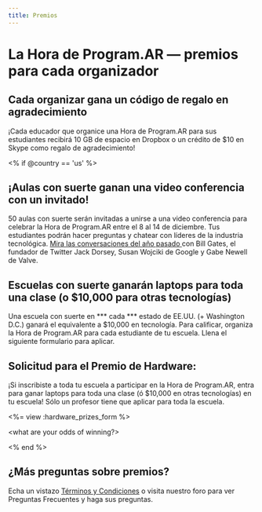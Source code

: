 ```yaml
---
title: Premios
---
```


# La Hora de Program.AR — premios para cada organizador

## Cada organizar gana un código de regalo en agradecimiento

¡Cada educador que organice una Hora de Program.AR para sus estudiantes recibirá 10 GB de espacio en Dropbox o un crédito de $10 en Skype como regalo de agradecimiento!

<% if @country == 'us' %>

## ¡Aulas con suerte ganan una video conferencia con un invitado!

50 aulas con suerte serán invitadas a unirse a una video conferencia para celebrar la Hora de Program.AR entre el 8 al 14 de diciembre. Tus estudiantes podrán hacer preguntas y chatear con líderes de la industria tecnológica. [Mira las conversaciones del año pasado ][1]con Bill Gates, el fundador de Twitter Jack Dorsey, Susan Wojciki de Google y Gabe Newell de Valve.

 [1]: http://www.youtube.com/playlist?list=PLzdnOPI1iJNckJ81gRpJe5mR7imAHDl9a

## Escuelas con suerte ganarán laptops para toda una clase (o $10,000 para otras tecnologías)

Una escuela con suerte en *** cada *** estado de EE.UU. (+ Washington D.C.) ganará el equivalente a $10,000 en tecnología. Para calificar, organiza la Hora de Program.AR para cada estudiante de tu escuela. Llena el siguiente formulario para aplicar.

## Solicitud para el Premio de Hardware:

¡Si inscribiste a toda tu escuela a participar en la Hora de Program.AR, entra para ganar laptops para toda una clase (ó $10,000 en otras tecnologías) en tu escuela! Sólo un profesor tiene que aplicar para toda la escuela.

<%= view :hardware_prizes_form %>

<what are your odds of winning?>

<see a list of all schools signed up for the hour code in your state. one public k-12 school every u.s. state will win class-set laptops.>

<% end %>

## ¿Más preguntas sobre premios?

Echa un vistazo [Términos y Condiciones][2] o visita nuestro foro para ver Preguntas Frecuentes <need to link> y haga sus preguntas.

 [2]: /prizes-terms